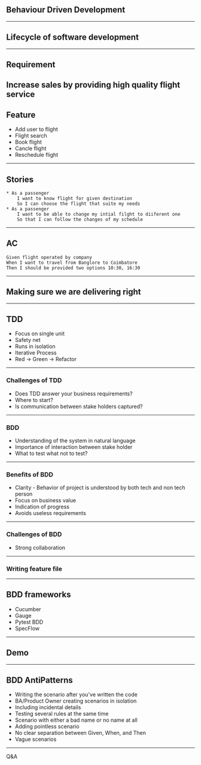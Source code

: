 ## Behaviour Driven Development
---

## Lifecycle of software development
---

## Requirement 
Increase sales by providing high quality flight service  
---

## Feature
- Add user to flight
- Flight search
- Book flight
- Cancle flight
- Reschedule flight
---

## Stories
    * As a passenger
        I want to know flight for given destination
        So I can choose the flight that suite my needs
    * As a passenger
        I want to be able to change my intial filght to diiferent one
        So that I can follow the changes of my schedule
---

## AC
    Given flight operated by company
    When I want to travel from Banglore to Coimbatore
    Then I should be provided two options 10:30, 16:30
---

## Making sure we are delivering right
---

## TDD
- Focus on single unit
- Safety net
- Runs in isolation
- Iterative Process
- Red -> Green -> Refactor
---

### Challenges of TDD    
- Does TDD answer your business requirements?
- Where to start?
- Is communication between stake holders captured?
---

### BDD
- Understanding of the system in natural language
- Importance of interaction between stake holder
- What to test what not to test?
--- 

### Benefits of BDD
- Clarity - Behavior of project is understood by both tech and non tech person
- Focus on business value
- Indication of progress
- Avoids useless requirements
---

### Challenges of BDD
- Strong collaboration 
---

### Writing feature file 
---

## BDD frameworks
- Cucumber
- Gauge
- Pytest BDD
- SpecFlow
---

## Demo
---

## BDD AntiPatterns
- Writing the scenario after you've written the code
- BA/Product Owner creating scenarios in isolation
- Including incidental details
- Testing several rules at the same time
- Scenario with either a bad name or no name at all
- Adding pointless scenario
- No clear separation between Given, When, and Then
- Vague scenarios
---

Q&A
